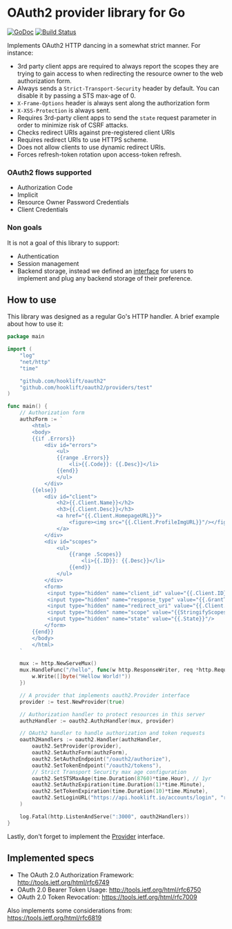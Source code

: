 # OAuth2 provider library for Go
[![GoDoc](https://godoc.org/github.com/hooklift/oauth2?status.svg)](https://godoc.org/github.com/hooklift/oauth2)
[![Build Status](https://travis-ci.org/hooklift/oauth2.svg?branch=master)](https://travis-ci.org/hooklift/oauth2)

Implements OAuth2 HTTP dancing in a somewhat strict manner. For instance:

* 3rd party client apps are required to always report the scopes they are trying to gain
access to when redirecting the resource owner to the web authorization form.
* Always sends a `Strict-Transport-Security` header by default. You can disable it
by passing a STS max-age of 0.
* `X-Frame-Options` header is always sent along the authorization form
* `X-XSS-Protection` is always sent.
* Requires 3rd-party client apps to send the `state` request parameter
in order to minimize risk of CSRF attacks.
* Checks redirect URIs against pre-registered client URIs
* Requires redirect URIs to use HTTPS scheme.
* Does not allow clients to use dynamic redirect URIs.
* Forces refresh-token rotation upon access-token refresh.

### OAuth2 flows supported
* Authorization Code
* Implicit
* Resource Owner Password Credentials
* Client Credentials

### Non goals
It is not a goal of this library to support:

* Authentication
* Session management
* Backend storage, instead we defined an [interface](https://github.com/hooklift/oauth2/blob/master/oauth2.go#L23-L111) for users to implement and plug any backend storage of their preference.

## How to use
This library was designed as a regular Go's HTTP handler. A brief example about how to use it:

```go
package main

import (
	"log"
	"net/http"
	"time"

	"github.com/hooklift/oauth2"
	"github.com/hooklift/oauth2/providers/test"
)

func main() {
	// Authorization form
	authzForm := `
		<html>
		<body>
		{{if .Errors}}
			<div id="errors">
				<ul>
				{{range .Errors}}
					<li>{{.Code}}: {{.Desc}}</li>
				{{end}}
				</ul>
			</div>
		{{else}}
			<div id="client">
				<h2>{{.Client.Name}}</h2>
				<h3>{{.Client.Desc}}</h3>
				<a href="{{.Client.HomepageURL}}">
					<figure><img src="{{.Client.ProfileImgURL}}"/></figure>
				</a>
			</div>
			<div id="scopes">
				<ul>
					{{range .Scopes}}
						<li>{{.ID}}: {{.Desc}}</li>
					{{end}}
				</ul>
			</div>
			<form>
			 <input type="hidden" name="client_id" value="{{.Client.ID}}"/>
			 <input type="hidden" name="response_type" value="{{.GrantType}}"/>
			 <input type="hidden" name="redirect_uri" value="{{.Client.RedirectURL}}"/>
			 <input type="hidden" name="scope" value="{{StringifyScopes .Scopes}}"/>
			 <input type="hidden" name="state" value="{{.State}}"/>
			</form>
		{{end}}
		</body>
		</html>
	`

	mux := http.NewServeMux()
	mux.HandleFunc("/hello", func(w http.ResponseWriter, req *http.Request) {
		w.Write([]byte("Hellow World!"))
	})

	// A provider that implements oauth2.Provider interface
	provider := test.NewProvider(true)

	// Authorization handler to protect resources in this server
	authzHandler := oauth2.AuthzHandler(mux, provider)

	// OAuth2 handler to handle authorization and token requests
	oauth2Handlers := oauth2.Handler(authzHandler,
		oauth2.SetProvider(provider),
		oauth2.SetAuthzForm(authzForm),
		oauth2.SetAuthzEndpoint("/oauth2/authorize"),
		oauth2.SetTokenEndpoint("/oauth2/tokens"),
		// Strict Transport Security max age configuration
		oauth2.SetSTSMaxAge(time.Duration(8760)*time.Hour), // 1yr
		oauth2.SetAuthzExpiration(time.Duration(1)*time.Minute),
		oauth2.SetTokenExpiration(time.Duration(10)*time.Minute),
		oauth2.SetLoginURL("https://api.hooklift.io/accounts/login", "redirect_to"),
	)

	log.Fatal(http.ListenAndServe(":3000", oauth2Handlers))
}
```

Lastly, don't forget to implement the [Provider](https://github.com/hooklift/oauth2/blob/master/oauth2.go#L23-L111) interface.

## Implemented specs
* The OAuth 2.0 Authorization Framework: http://tools.ietf.org/html/rfc6749
* OAuth 2.0 Bearer Token Usage: http://tools.ietf.org/html/rfc6750
* OAuth 2.0 Token Revocation: https://tools.ietf.org/html/rfc7009

Also implements some considerations from: https://tools.ietf.org/html/rfc6819

